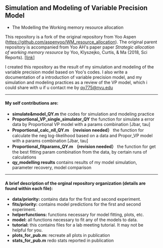 ## Simulation and Modeling of Variable Precision Model
- The Modelling the Working memory resource allocation

This repository is a fork of the original repository from Yoo Aspen (https://github.com/aspenyoo/WM_resource_allocation). The original parent repository is accompanied from Yoo AH's paper paper *Strategic allocation of working memory resource* by Yoo, Klyszejko, Curtis, & Ma (2018, Sci Reports). [\[link\]](https://www.nature.com/articles/s41598-018-34282-1.pdf)

I created this repository as the result of my simulation and modeling of the variable precision model based on Yoo's codes. I also write a documentation of a introduction of variable precision model, and my simulation and modeling practices as a review of the VP model, which i could share with u if u contact me by qy775@nyu.edu

---------------------

#### My self contributions are:
- **simulate&model_QY.m** the codes for simulation and modeling practice
- **Proportional_VP_single_simulator_QY** the function for simulate a error data by Proportional VP model with a params combination [Jbar, tau] 
- **Proportional_calc_nll_QY.m** **（revision needed）** the function for calculate the neg log-likelihood based on a data and Propor_VP model with a params combination [Jbar, tau] 
- **Proportional_fitparams_QY.m** **（revision needed）** the function for get the best fitting param combination from the data, by certain runs of calculations
- **qy_modelling results** contains results of my model simulation, parameter recovery, model comparison

------------------------


#### A brief description of the orginal repository organization (details are found within each file):
- **data/priority:** contains data for the first and second experiment. 
- **fits/priority:** contains model predictions for the first and second experiment. 
- **helperfunctions:** functions necessary for model fitting, plots, etc. 
- **model:** all functions necessary to fit any of the models to data. 
- **tutorial:** this contains files for a lab meeting tutorial. It may not be helpful for you. 
- **plots_for_pub.m:** recreate all plots in publication
- **stats_for_pub.m** redo stats reported in publication

